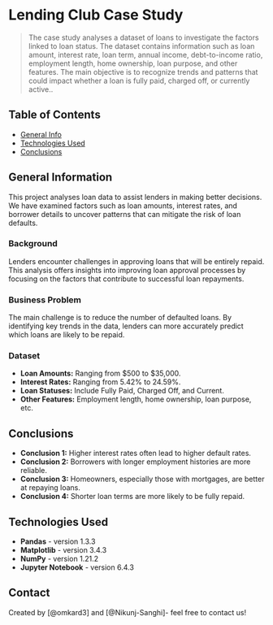 # Lending Club Case Study
> The case study analyses a dataset of loans to investigate the factors linked to loan status. The dataset contains information such as loan amount, interest rate, loan term, annual income, debt-to-income ratio, employment length, home ownership, loan purpose, and other features. The main objective is to recognize trends and patterns that could impact whether a loan is fully paid, charged off, or currently active..


## Table of Contents
* [General Info](#general-information)
* [Technologies Used](#technologies-used)
* [Conclusions](#conclusions)


<!-- You can include any other section that is pertinent to your problem -->

## General Information
This project analyses loan data to assist lenders in making better decisions. We have examined factors such as loan amounts, interest rates, and borrower details to uncover patterns that can mitigate the risk of loan defaults.

### Background
Lenders encounter challenges in approving loans that will be entirely repaid. This analysis offers insights into improving loan approval processes by focusing on the factors that contribute to successful loan repayments.

### Business Problem
The main challenge is to reduce the number of defaulted loans. By identifying key trends in the data, lenders can more accurately predict which loans are likely to be repaid.

### Dataset
- **Loan Amounts:** Ranging from $500 to $35,000.
- **Interest Rates:** Ranging from 5.42% to 24.59%.
- **Loan Statuses:** Include Fully Paid, Charged Off, and Current.
- **Other Features:** Employment length, home ownership, loan purpose, etc.
<!-- You don't have to answer all the questions - just the ones relevant to your project. -->

## Conclusions
- **Conclusion 1:** Higher interest rates often lead to higher default rates.
- **Conclusion 2:** Borrowers with longer employment histories are more reliable.
- **Conclusion 3:** Homeowners, especially those with mortgages, are better at repaying loans.
- **Conclusion 4:** Shorter loan terms are more likely to be fully repaid.

<!-- You don't have to answer all the questions - just the ones relevant to your project. -->


## Technologies Used
- **Pandas** - version 1.3.3
- **Matplotlib** - version 3.4.3
- **NumPy** - version 1.21.2
- **Jupyter Notebook** - version 6.4.3

## Contact
Created by [@omkard3] and [@Nikunj-Sanghi]- feel free to contact us!


<!-- Optional -->
<!-- ## License -->
<!-- This project is open source and available under the [... License](). -->

<!-- You don't have to include all sections - just the one's relevant to your project -->
